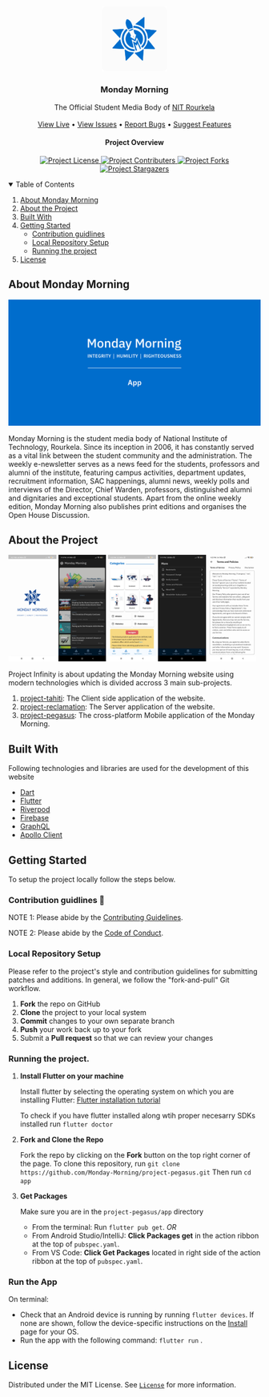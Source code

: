<p align="center">
  <a href="https://github.com/Monday-Morning/project-tahiti">
    <img src="repoImages/logo.png" alt="Monday Morning Logo" width="130">
  </a>

  <h3 align="center">Monday Morning</h3>

  <p align="center">
    The Official Student Media Body of <a href="https://nitrkl.ac.in">NIT Rourkela</a>
    <br />
    <br />
		<a href="https://play.google.com/store/apps/details?id=in.ac.nitrkl.mondaymorning">View Live</a>
    •
    <a href="https://github.com/Monday-Morning/project-pegasus/issues">View Issues</a>
    •
    <a href="https://github.com/Monday-Morning/project-pegasus/issues/new?assignees=&labels=bug&template=bug_report.md&title=bug%3A+">Report Bugs</a>
    •
    <a href="https://github.com/Monday-Morning/project-pegasus/issues/new?assignees=&labels=enhancement&template=feature_request.md&title=enhancement%3A+">Suggest Features</a>
  </p>
</p>

<p align="center">
	<h4 align="center">Project Overview</h4>

  <p align="center">
			<a href="https://github.com/Monday-Morning/project-pegasus/blob/main/LICENSE.md">
    		<img src="https://img.shields.io/github/license/Monday-Morning/project-pegasus?style=plastic" alt="Project License">
    	</a>
			<a href="https://github.com/Monday-Morning/project-pegasus/graphs/contributors">
    		<img src="https://img.shields.io/github/contributors/Monday-Morning/project-pegasus?style=plastic" alt="Project Contributers">
    	</a>
			<a href="https://github.com/Monday-Morning/project-pegasus/network/members">
    		<img src="https://img.shields.io/github/forks/Monday-Morning/project-pegasus?style=plastic" alt="Project Forks">
    	</a>
			<a href="https://github.com/Monday-Morning/project-pegasus/stargazers">
    		<img src="https://img.shields.io/github/stars/Monday-Morning/project-pegasus?style=plastic" alt="Project Stargazers">
    	</a>
	</p>

</p>

<!-- TABLE OF CONTENTS -->
<details open="open">
  <summary>Table of Contents</summary>
  <ol>
    <li><a href="#about-monday-morning">About Monday Morning</a></li>
    <li><a href="#about-the-project">About the Project</a></li>
    <li><a href="#built-with">Built With</a></li>
    <li>
      <a href="#getting-started">Getting Started</a>
      <ul>
        <li><a href="#contribution-guidlines">Contribution guidlines</a></li>
        <li><a href="#local-repository-setup">Local Repository Setup</a></li>
        <li><a href="#running-the-project">Running the project</a></li>
      </ul>
    </li>
    <li><a href="#license">License</a></li>
    <!-- <li><a href="#contributors">Contributors</a></li> -->
  </ol>
</details>

## About Monday Morning

[![Monday Morning][repo-cover]](https://mondaymorning.nitrkl.ac.in)

Monday Morning is the student media body of National Institute of Technology, Rourkela. Since its inception in 2006, it has constantly served as a vital link between the student community and the administration. The weekly e-newsletter serves as a news feed for the students, professors and alumni of the institute, featuring campus activities, department updates, recruitment information, SAC happenings, alumni news, weekly polls and interviews of the Director, Chief Warden, professors, distinguished alumni and dignitaries and exceptional students. Apart from the online weekly edition, Monday Morning also publishes print editions and organises the Open House Discussion.

## About the Project

<p float="center">
  <img src="./repoImages/splash.png" width="19%" />
  <img src="./repoImages/home.png" width="19%" />
  <img src="./repoImages/categories.png" width="19%" />
  <img src="./repoImages/more.png" width="19%" />
  <img src="./repoImages/terms.png" width="19%" />
</p>

Project Infinity is about updating the Monday Morning website using modern technologies which is divided accross 3 main sub-projects.

1. [project-tahiti](https://github.com/Monday-Morning/project-tahiti): The Client side application of the website.
1. [project-reclamation](https://github.com/Monday-Morning/project-reclamation): The Server application of the website.
1. [project-pegasus](https://github.com/Monday-Morning/project-pegasus): The cross-platform Mobile application of the Monday Morning.

## Built With

Following technologies and libraries are used for the development of this website

- [Dart](https://dart.dev/)
- [Flutter](https://flutter.dev/)
- [Riverpod](https://riverpod.dev/)
- [Firebase](https://firebase.google.com/)
- [GraphQL](https://graphql.org/)
- [Apollo Client](https://www.apollographql.com/docs/react/)

## Getting Started

To setup the project locally follow the steps below.


### Contribution guidlines 🎃

NOTE 1: Please abide by the [Contributing Guidelines](https://github.com/Monday-Morning/project-pegasus/blob/master/CONTRIBUTING.md).

NOTE 2: Please abide by the [Code of Conduct](https://github.com/Monday-Morning/project-pegasus/blob/master/CODE_OF_CONDUCT.md).

### Local Repository Setup

Please refer to the project's style and contribution guidelines for submitting patches and additions. In general, we follow the "fork-and-pull" Git workflow.

1.  **Fork** the repo on GitHub
2.  **Clone** the project to your local system
3.  **Commit** changes to your own separate branch
4.  **Push** your work back up to your fork
5.  Submit a **Pull request** so that we can review your changes

### Running the project.

1. **Install Flutter on your machine**

    Install flutter by selecting the operating system on which you are installing Flutter: [Flutter installation tutorial](https://flutter.dev/docs/get-started/install)

    To check if you have flutter installed along wtih proper necesarry SDKs installed
    run `flutter doctor`

2. **Fork and Clone the Repo**

    Fork the repo by clicking on the **Fork** button on the top right corner of the page.
    To clone this repository, run `git clone https://github.com/Monday-Morning/project-pegasus.git`
    Then run `cd app`

3. **Get Packages**

     Make sure you are in the `project-pegasus/app` directory

    - From the terminal: Run `flutter pub get`.
      _OR_
    - From Android Studio/IntelliJ: **Click Packages get** in the action ribbon at the top of `pubspec.yaml`.
    - From VS Code: **Click Get Packages** located in right side of the action ribbon at the top of `pubspec.yaml`.


### Run the App

  On terminal:

- Check that an Android device is running by running `flutter devices`. If none are shown, follow the device-specific instructions on the [Install](https://flutter.dev/docs/get-started/install) page for your OS.
- Run the app with the following command: `flutter run`
.

## License

Distributed under the MIT License. See [`License`](license-url) for more information.

<!-- MARKDOWN LINKS & IMAGES -->
<!-- https://www.markdownguide.org/basic-syntax/#reference-style-links -->

[contributors-shield]: https://img.shields.io/github/contributors/Monday-Morning/project-tahiti?style=for-the-badge
[contributors-url]: https://github.com/Monday-Morning/project-tahiti/graphs/contributors
[forks-shield]: https://img.shields.io/github/forks/Monday-Morning/project-tahiti?style=for-the-badge
[forks-url]: https://github.com/Monday-Morning/project-tahiti/network/members
[stars-shield]: https://img.shields.io/github/stars/Monday-Morning/project-tahiti?style=for-the-badge
[stars-url]: https://github.com/Monday-Morning/project-tahiti/stargazers
[issues-shield]: https://img.shields.io/github/issues/Monday-Morning/project-tahiti?style=for-the-badge
[issues-url]: https://github.com/Monday-Morning/project-tahiti/issues
[license-shield]: https://img.shields.io/github/license/Monday-Morning/project-tahiti?style=for-the-badge
[license-url]: https://github.com/Monday-Morning/project-tahiti/blob/main/LICENSE.txt
[home-screen]: repoImages/homeScreen.png
[repo-cover]: repoImages/cover.png
[repo-logo]: repoImages/logo.png
